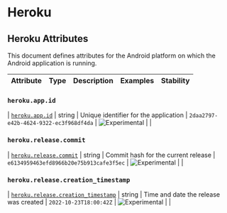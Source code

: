 <!--- Hugo front matter used to generate the website version of this page:
--->

<!-- NOTE: THIS FILE IS AUTOGENERATED. DO NOT EDIT BY HAND. -->
<!-- see templates/registry/markdown/attribute_namespace.md.j2 -->

# Heroku

## Heroku Attributes

This document defines attributes for the Android platform on which the Android application is running.

| Attribute | Type | Description | Examples | Stability |
| --------- | ---- | ----------- | -------- | --------- |

### `heroku.app.id`

<a id="`heroku.app.id`"></a>

| [`heroku.app.id`](#`heroku.app.id`) | string | Unique identifier for the application | `2daa2797-e42b-4624-9322-ec3f968df4da` | ![Experimental](https://img.shields.io/badge/-experimental-blue) | |

### `heroku.release.commit`

<a id="`heroku.release.commit`"></a>

| [`heroku.release.commit`](#`heroku.release.commit`) | string | Commit hash for the current release | `e6134959463efd8966b20e75b913cafe3f5ec` | ![Experimental](https://img.shields.io/badge/-experimental-blue) | |

### `heroku.release.creation_timestamp`

<a id="`heroku.release.creation_timestamp`"></a>

| [`heroku.release.creation_timestamp`](#`heroku.release.creation_timestamp`) | string | Time and date the release was created | `2022-10-23T18:00:42Z` | ![Experimental](https://img.shields.io/badge/-experimental-blue) | |
